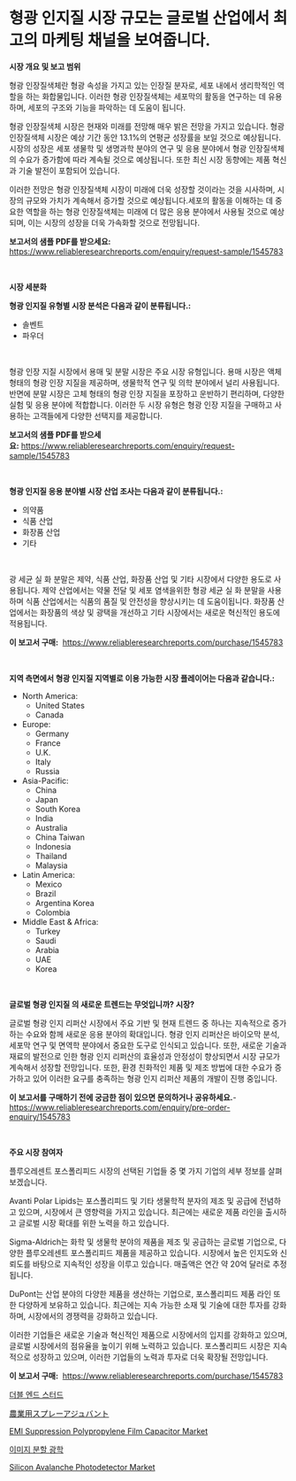 <p><h1>형광 인지질 시장 규모는 글로벌 산업에서 최고의 마케팅 채널을 보여줍니다.</h1></p><p><strong>시장 개요 및 보고 범위</strong></p>
<p><p>형광 인장질색체란 형광 속성을 가지고 있는 인장질 분자로, 세포 내에서 생리학적인 역할을 하는 화합물입니다. 이러한 형광 인장질색체는 세포막의 활동을 연구하는 데 유용하며, 세포의 구조와 기능을 파악하는 데 도움이 됩니다.</p><p>형광 인장질색체 시장은 현재와 미래를 전망해 매우 밝은 전망을 가지고 있습니다. 형광 인장질색체 시장은 예상 기간 동안 13.1%의 연평균 성장률을 보일 것으로 예상됩니다. 시장의 성장은 세포 생물학 및 생명과학 분야의 연구 및 응용 분야에서 형광 인장질색체의 수요가 증가함에 따라 계속될 것으로 예상됩니다. 또한 최신 시장 동향에는 제품 혁신과 기술 발전이 포함되어 있습니다.</p><p>이러한 전망은 형광 인장질색체 시장이 미래에 더욱 성장할 것이라는 것을 시사하며, 시장의 규모와 가치가 계속해서 증가할 것으로 예상됩니다.세포의 활동을 이해하는 데 중요한 역할을 하는 형광 인장질색체는 미래에 더 많은 응용 분야에서 사용될 것으로 예상되며, 이는 시장의 성장을 더욱 가속화할 것으로 전망됩니다.</p></p>
<p><strong>보고서의 샘플 PDF를 받으세요:</strong> <a href="https://www.reliableresearchreports.com/enquiry/request-sample/1545783">https://www.reliableresearchreports.com/enquiry/request-sample/1545783</a></p>
<p>&nbsp;</p>
<p><strong>시장 세분화</strong></p>
<p><strong>형광 인지질 유형별 시장 분석은 다음과 같이 분류됩니다.:</strong></p>
<p><ul><li>솔벤트</li><li>파우더</li></ul></p>
<p>&nbsp;</p>
<p><p>형광 인장 지질 시장에서 용매 및 분말 시장은 주요 시장 유형입니다. 용매 시장은 액체 형태의 형광 인장 지질을 제공하며, 생물학적 연구 및 의학 분야에서 널리 사용됩니다. 반면에 분말 시장은 고체 형태의 형광 인장 지질을 포장하고 운반하기 편리하며, 다양한 실험 및 응용 분야에 적합합니다. 이러한 두 시장 유형은 형광 인장 지질을 구매하고 사용하는 고객들에게 다양한 선택지를 제공합니다.</p></p>
<p><strong>보고서의 샘플 PDF를 받으세요:</strong>&nbsp;<a href="https://www.reliableresearchreports.com/enquiry/request-sample/1545783">https://www.reliableresearchreports.com/enquiry/request-sample/1545783</a></p>
<p>&nbsp;</p>
<p><strong> 형광 인지질 응용 분야별 시장 산업 조사는 다음과 같이 분류됩니다.:</strong></p>
<p><ul><li>의약품</li><li>식품 산업</li><li>화장품 산업</li><li>기타</li></ul></p>
<p>&nbsp;</p>
<p><p>광 세균 실 화 분말은 제약, 식품 산업, 화장품 산업 및 기타 시장에서 다양한 용도로 사용됩니다. 제약 산업에서는 약물 전달 및 세포 염색을위한 형광 세균 실 화 분말을 사용하며 식품 산업에서는 식품의 품질 및 안전성을 향상시키는 데 도움이됩니다. 화장품 산업에서는 화장품의 색상 및 광택을 개선하고 기타 시장에서는 새로운 혁신적인 용도에 적용됩니다.</p></p>
<p><strong>이 보고서 구매:</strong>&nbsp; <a href="https://www.reliableresearchreports.com/purchase/1545783">https://www.reliableresearchreports.com/purchase/1545783</a></p>
<p>&nbsp;</p>
<p><strong>지역 측면에서 형광 인지질 지역별로 이용 가능한 시장 플레이어는 다음과 같습니다.:</strong></p>
<p><ul>
    <li>
        North America:
        <ul>
            <li>United States</li>
            <li>Canada</li>
        </ul>
    </li>
    <li>
        Europe:
        <ul>
            <li>Germany</li>
            <li>France</li>
            <li>U.K.</li>
            <li>Italy</li>
            <li>Russia</li>
        </ul>
    </li>
    <li>
        Asia-Pacific:
        <ul>
            <li>China</li>
            <li>Japan</li>
            <li>South Korea</li>
            <li>India</li>
            <li>Australia</li>
            <li>China Taiwan</li>
            <li>Indonesia</li>
            <li>Thailand</li>
            <li>Malaysia</li>
        </ul>
    </li>
    <li>
        Latin America:
        <ul>
            <li>Mexico</li>
            <li>Brazil</li>
            <li>Argentina Korea</li>
            <li>Colombia</li>
        </ul>
    </li>
    <li>
        Middle East & Africa:
        <ul>
            <li>Turkey</li>
            <li>Saudi</li>
            <li>Arabia</li>
            <li>UAE</li>
            <li>Korea</li>
        </ul>
    </li>
    </ul></p>
<p>&nbsp;</p>
<p><strong>글로벌 형광 인지질 의 새로운 트렌드는 무엇입니까? 시장?</strong></p>
<p><p>글로벌 형광 인지 리퍼산 시장에서 주요 기반 및 현재 트렌드 중 하나는 지속적으로 증가하는 수요와 함께 새로운 응용 분야의 확대입니다. 형광 인지 리퍼산은 바이오막 분석, 세포막 연구 및 면역학 분야에서 중요한 도구로 인식되고 있습니다. 또한, 새로운 기술과 재료의 발전으로 인한 형광 인지 리퍼산의 효율성과 안정성이 향상되면서 시장 규모가 계속해서 성장할 전망입니다. 또한, 환경 친화적인 제품 및 제조 방법에 대한 수요가 증가하고 있어 이러한 요구를 충족하는 형광 인지 리퍼산 제품의 개발이 진행 중입니다.</p></p>
<p><strong>이 보고서를 구매하기 전에 궁금한 점이 있으면 문의하거나 공유하세요.</strong>- <a href="https://www.reliableresearchreports.com/enquiry/pre-order-enquiry/1545783">https://www.reliableresearchreports.com/enquiry/pre-order-enquiry/1545783</a></p>
<p>&nbsp;</p>
<p><strong>주요 시장 참여자</strong></p>
<p><p>플루오레센트 포스폴리피드 시장의 선택된 기업들 중 몇 가지 기업의 세부 정보를 살펴보겠습니다.</p><p>Avanti Polar Lipids는 포스폴리피드 및 기타 생물학적 분자의 제조 및 공급에 전념하고 있으며, 시장에서 큰 영향력을 가지고 있습니다. 최근에는 새로운 제품 라인을 출시하고 글로벌 시장 확대를 위한 노력을 하고 있습니다.</p><p>Sigma-Aldrich는 화학 및 생물학 분야의 제품을 제조 및 공급하는 글로벌 기업으로, 다양한 플루오레센트 포스폴리피드 제품을 제공하고 있습니다. 시장에서 높은 인지도와 신뢰도를 바탕으로 지속적인 성장을 이루고 있습니다. 매출액은 연간 약 20억 달러로 추정됩니다.</p><p>DuPont는 산업 분야의 다양한 제품을 생산하는 기업으로, 포스폴리피드 제품 라인 또한 다양하게 보유하고 있습니다. 최근에는 지속 가능한 소재 및 기술에 대한 투자를 강화하며, 시장에서의 경쟁력을 강화하고 있습니다.</p><p>이러한 기업들은 새로운 기술과 혁신적인 제품으로 시장에서의 입지를 강화하고 있으며, 글로벌 시장에서의 점유율을 높이기 위해 노력하고 있습니다. 포스폴리피드 시장은 지속적으로 성장하고 있으며, 이러한 기업들의 노력과 투자로 더욱 확장될 전망입니다.</p></p>
<p><strong>이 보고서 구매:</strong>&nbsp;&nbsp;<a href="https://www.reliableresearchreports.com/purchase/1545783">https://www.reliableresearchreports.com/purchase/1545783</a></p>
<p><p><a href="https://github.com/trmesnao7959541/Market-Research-Report-List-1/blob/main/781103613143.md">더블 엔드 스터드</a></p><p><a href="https://github.com/xnljig2898992/Market-Research-Report-List-1/blob/main/120075314087.md">農業用スプレーアジュバント</a></p><p><a href="https://github.com/PeterParrish5/Market-Research-Report-List-4/blob/main/emi-suppression-polypropylene-film-capacitor-market.md">EMI Suppression Polypropylene Film Capacitor Market</a></p><p><a href="https://github.com/vsn7qpua81q/Market-Research-Report-List-1/blob/main/424355213144.md">이미지 분할 광학</a></p><p><a href="https://github.com/jhcraigie/Market-Research-Report-List-2/blob/main/silicon-avalanche-photodetector-market.md">Silicon Avalanche Photodetector Market</a></p></p>
